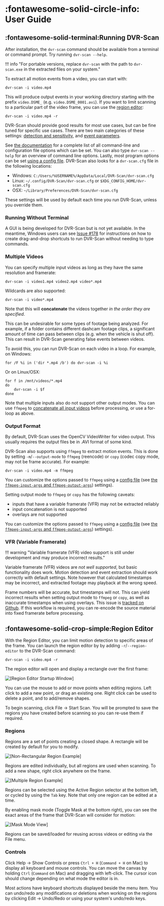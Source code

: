 
# :fontawesome-solid-circle-info: User Guide

## :fontawesome-solid-terminal:Running DVR-Scan

After installation, the `dvr-scan` command should be available from a terminal or command prompt. Try running `dvr-scan --help`.

!!! info "For portable versions, replace `dvr-scan` with the path to `dvr-scan.exe` in the extracted files on your system."

To extract all motion events from a video, you can start with:

    dvr-scan -i video.mp4

This will produce output events in your working directory starting with the prefix `video.DSME_` (e.g. `video.DSME_0001.avi`). If you want to limit scanning to a particular part of the video frame, you can use the [region editor](#region-editor):

    dvr-scan -i video.mp4 -r

DVR-Scan should provide good results for most use cases, but can be fine tuned for specific use cases. There are two main categories of these settings: [detection and sensitivity](docs.md#detection), and [event parameters](docs.md#events).

See [the documentation](docs.md) for a complete list of all command-line and configuration file options which can be set. You can also type `dvr-scan --help` for an overview of command line options. Lastly, most program options can be set [using a config file](docs.md#config-file).  DVR-Scan also looks for a `dvr-scan.cfg` file in the following locations:

 * Windows: `C:/Users/%USERNAME%/AppData/Local/DVR-Scan/dvr-scan.cfg`
 * Linux: `~/.config/DVR-Scan/dvr-scan.cfg` or `$XDG_CONFIG_HOME/dvr-scan.cfg`
 * OSX: `~/Library/Preferences/DVR-Scan/dvr-scan.cfg`

These settings will be used by default each time you run DVR-Scan, unless you override them.

### Running Without Terminal

A GUI is being developed for DVR-Scan but is not yet available. In the meantime, Windows users can see [Issue #178](https://github.com/Breakthrough/DVR-Scan/issues/178) for instructions on how to create drag-and-drop shortcuts to run DVR-Scan without needing to type commands.

### Multiple Videos

You can specify multiple input videos as long as they have the same resolution and framerate:

    dvr-scan -i video1.mp4 video2.mp4 video*.mp4

Wildcards are also supported:

    dvr-scan -i video*.mp4

Note that this will **concatenate** the videos together *in the order they are specified*.

This can be undesirable for some types of footage being analyzed.  For example, if a folder contains different dashcam footage clips, a significant amount of time can pass between clips (e.g. when the vehicle is shut off).  This can result in DVR-Scan generating false events between videos.

To avoid this, you can run DVR-Scan on each video in a loop. For example, on Windows:

    for /F %i in ('dir *.mp4 /b') do dvr-scan -i %i

Or on Linux/OSX:

    for f in /mnt/videos/*.mp4
    do
        dvr-scan -i $f
    done

Note that multiple inputs also do not support other output modes. You can use `ffmpeg` to [concatenate all input videos](https://trac.ffmpeg.org/wiki/Concatenate) before processing, or use a for-loop as above.

### Output Format

By default, DVR-Scan uses the OpenCV VideoWriter for video output. This usually requires the output files be in .AVI format of some kind.

DVR-Scan also supports using `ffmpeg` to extract motion events. This is done by setting `-m`/`--output-mode` to `ffmpeg` (reencode) or `copy` (codec copy mode, may not be frame accurate). For example:

    dvr-scan -i video.mp4 -m ffmpeg

You can customize the options passed to `ffmpeg` using a [config file](docs.md#config-file) (see [the `ffmpeg-input-args` and `ffmpeg-output-args`](docs.md#output)) settings).

Setting output mode to `ffmpeg` or `copy` has the following caveats:

 - inputs that have a variable framerate (VFR) may not be  extracted reliably
 - input concatenation is not supported
 - overlays are not supported

You can customize the options passed to `ffmpeg` using a [config file](docs.md#config-file) (see [the `ffmpeg-input-args` and `ffmpeg-output-args`](docs.md#options)) settings).

### VFR (Variable Framerate)

!!! warning "Variable framerate (VFR) video support is still under development and may produce incorrect results."

Variable framerate (VFR) videos are *not well supported*, but basic functionality does work. Motion detection and event extraction should work correctly with default settings. Note however that calculated timestamps may be incorrect, and extracted footage may playback at the wrong speed.

Frame numbers will be accurate, but timestamps will not.  This can yield incorrect results when setting output mode to `ffmpeg` or `copy`, as well as inaccurate timestamps when using overlays. This issue is [tracked on Github](https://github.com/Breakthrough/PySceneDetect/issues/168).  If this workflow is required, you can re-encode the source material into fixed framerate before processing.


## :fontawesome-solid-crop-simple:Region Editor

With the Region Editor, you can limit motion detection to specific areas of the frame.  You can launch the region editor by by adding `-r`/`--region-editor` to the DVR-Scan command:

    dvr-scan -i video.mp4 -r

The region editor will open and display a rectangle over the first frame:

<img alt="[Region Editor Startup Window]" src="../assets/region-editor-start.jpg"/>

You can use the mouse to add or move points when editing regions. Left click to add a new point, or drag an existing one. Right click can be used to delete a point, and to add/remove shapes.

To begin scanning, click File -> Start Scan. You will be prompted to save the regions you have created before scanning so you can re-use them if required.

### Regions

Regions are a set of points creating a closed shape. A rectangle will be created by default for you to modify.

<img alt="[Non-Rectangular Region Example]" src="../assets/region-editor-region.jpg"/>

Regions are edited individually, but all regions are used when scanning. To add a new shape, right click anywhere on the frame.

<img alt="[Multiple Region Example]" src="../assets/region-editor-multiple.jpg"/>

Regions can be selected using the Active Region selector at the bottom left, or cycled by using the `Tab` key. Note that only one region can be edited at a time.

By enabling mask mode (Toggle Mask at the bottom right), you can see the exact areas of the frame that DVR-Scan will consider for motion:

<img alt="[Mask Mode View]" src="../assets/region-editor-mask.jpg"/>

Regions can be saved/loaded for reusing across videos or editing via the File menu.

### Controls

Click Help -> Show Controls or press `Ctrl + H` (`Command + H` on Mac) to display all keyboard and mouse controls. You can move the canvas by holding `Ctrl` (`Command` on Mac) and dragging with left-click. The cursor icon should change depending on what mode the editor is in.

Most actions have keyboard shortcuts displayed beside the menu item. You can undo/redo any modifications or deletions when working on the regions by clicking Edit -> Undo/Redo or using your system's undo/redo keys.
